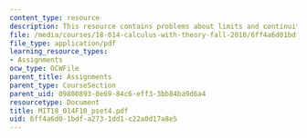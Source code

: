 ```yaml
---
content_type: resource
description: This resource contains problems about limits and continuity.
file: /media/courses/18-014-calculus-with-theory-fall-2010/6ff4a6d01bdfa2731dd1c22a0d17a8e5_MIT18_014F10_pset4.pdf
file_type: application/pdf
learning_resource_types:
- Assignments
ocw_type: OCWFile
parent_title: Assignments
parent_type: CourseSection
parent_uid: 09800893-0e69-84c6-eff3-3bb84ba9d6a4
resourcetype: Document
title: MIT18_014F10_pset4.pdf
uid: 6ff4a6d0-1bdf-a273-1dd1-c22a0d17a8e5
---
```

